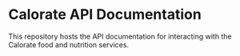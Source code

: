 # Calorate API Documentation

This repository hosts the API documentation for interacting with the Calorate food and nutrition services.